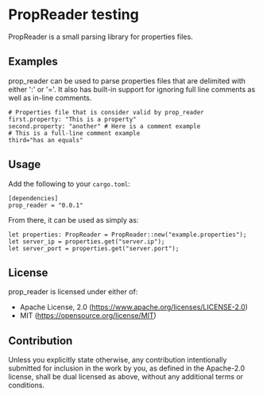 # PropReader testing
PropReader is a small parsing library for properties files.  

## Examples
prop_reader can be used to parse properties files that are delimited with either ':' or '='.  It also has built-in support for ignoring full line comments as well as in-line comments.

```
# Properties file that is consider valid by prop_reader
first.property: "This is a property"
second.property: "another" # Here is a comment example
# This is a full-line comment example
third="has an equals"
```

## Usage
Add the following to your `cargo.toml`:

```
[dependencies]
prop_reader = "0.0.1"
```
From there, it can be used as simply as:
```
let properties: PropReader = PropReader::new("example.properties");
let server_ip = properties.get("server.ip");
let server_port = properties.get("server.port");
```

## License
prop_reader is licensed under either of:

* Apache License, 2.0 (https://www.apache.org/licenses/LICENSE-2.0)
* MIT (https://opensource.org/license/MIT)

## Contribution
Unless you explicitly state otherwise, any contribution intentionally submitted for inclusion in the work by you, as defined in the Apache-2.0 license, shall be dual licensed as above, without any additional terms or conditions.
